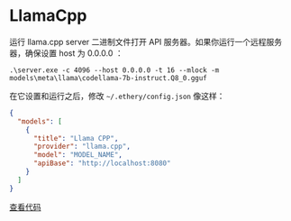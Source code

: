 # LlamaCpp

运行 llama.cpp server 二进制文件打开 API 服务器。如果你运行一个远程服务器，确保设置 host 为 0.0.0.0 ：

```shell
.\server.exe -c 4096 --host 0.0.0.0 -t 16 --mlock -m models\meta\llama\codellama-7b-instruct.Q8_0.gguf
```

在它设置和运行之后，修改 `~/.ethery/config.json` 像这样：

```json title="config.json"
{
  "models": [
    {
      "title": "Llama CPP",
      "provider": "llama.cpp",
      "model": "MODEL_NAME",
      "apiBase": "http://localhost:8080"
    }
  ]
}
```

[查看代码](https://github.com/continuedev/continue/blob/main/core/llm/llms/LlamaCpp.ts)
